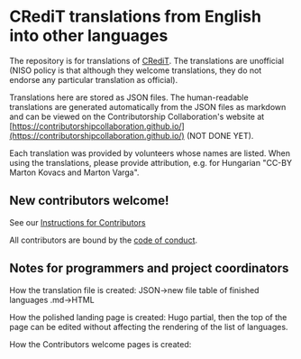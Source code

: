 # CRediT translations from English into other languages

The repository is for translations of [CRediT](https://credit.niso.org/). The translations are unofficial (NISO policy is that although they welcome translations, they do not endorse any particular translation as official).

Translations here are stored as JSON files. The human-readable translations are generated automatically from the JSON files as markdown and can be viewed on the Contributorship Collaboration's website at [https://contributorshipcollaboration.github.io/](https://contributorshipcollaboration.github.io/) (NOT DONE YET).

Each translation was provided by volunteers whose names are listed. When using the translations, please provide attribution, e.g. for Hungarian "CC-BY Marton Kovacs and Marton Varga".

## New contributors welcome!

See our [Instructions for Contributors](https://contributorshipcollaboration.github.io/projects/translation/instructions/)

All contributors are bound by the [code of conduct](https://github.com/marton-balazs-kovacs/tenzing/blob/master/CODE_OF_CONDUCT.md).


## Notes for programmers and project coordinators

How the translation file is created:
JSON->new file table of finished languages .md->HTML

How the polished landing page is created:
Hugo partial, then the top of the page can be edited without affecting the rendering of the list of languages. 

How the Contributors welcome pages is created:

